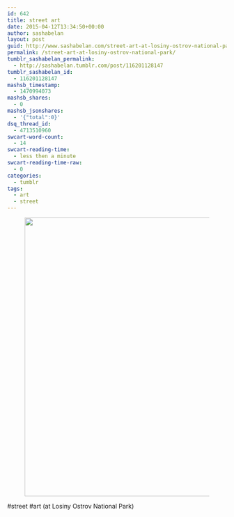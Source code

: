 ```yaml
---
id: 642
title: street art
date: 2015-04-12T13:34:50+00:00
author: sashabelan
layout: post
guid: http://www.sashabelan.com/street-art-at-losiny-ostrov-national-park/
permalink: /street-art-at-losiny-ostrov-national-park/
tumblr_sashabelan_permalink:
  - http://sashabelan.tumblr.com/post/116201128147
tumblr_sashabelan_id:
  - 116201128147
mashsb_timestamp:
  - 1470994073
mashsb_shares:
  - 0
mashsb_jsonshares:
  - '{"total":0}'
dsq_thread_id:
  - 4713510960
swcart-word-count:
  - 14
swcart-reading-time:
  - less then a minute
swcart-reading-time-raw:
  - 0
categories:
  - tumblr
tags:
  - art
  - street
---
```

<div id='gallery-680' class='gallery galleryid-642 gallery-columns-1 gallery-size-full'>
  <figure class='gallery-item'> 
  
  <div class='gallery-icon landscape'>
    <img width="640" height="640" src="http://www.sashabelan.ru/wp-content/uploads/2015/04/tumblr_nmp4e340TX1qarj97o1_1280.jpg" class="attachment-full size-full" alt="" srcset="http://www.sashabelan.ru/wp-content/uploads/2015/04/tumblr_nmp4e340TX1qarj97o1_1280.jpg 640w, http://www.sashabelan.ru/wp-content/uploads/2015/04/tumblr_nmp4e340TX1qarj97o1_1280-150x150.jpg 150w, http://www.sashabelan.ru/wp-content/uploads/2015/04/tumblr_nmp4e340TX1qarj97o1_1280-300x300.jpg 300w, http://www.sashabelan.ru/wp-content/uploads/2015/04/tumblr_nmp4e340TX1qarj97o1_1280-230x230.jpg 230w, http://www.sashabelan.ru/wp-content/uploads/2015/04/tumblr_nmp4e340TX1qarj97o1_1280-350x350.jpg 350w" sizes="(max-width: 640px) 100vw, 640px" />
  </div></figure>
</div>

#street #art (at Losiny Ostrov National Park)